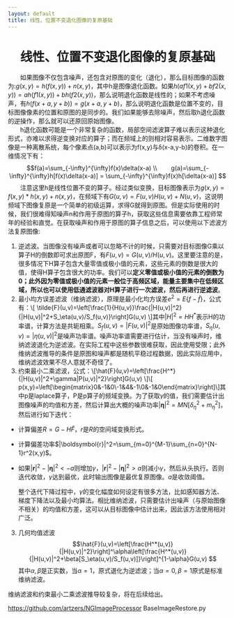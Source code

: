 ```yaml
---
layout: default
title: 线性、位置不变退化图像的复原基础
---
```

<script type="text/javascript" src="http://cdn.mathjax.org/mathjax/latest/MathJax.js?config=default"></script>
# <center>线性、位置不变退化图像的复原基础</center>
　　如果图像不仅包含噪声，还包含对原图的变化（退化），那么目标图像的函数为:$g(x,y)=h(f(x,y))+n(x,y)$，其中h是图像退化函数。如果$h(af1(x,y)+bf2(x,y))=ah(f1(x,y))+ bh(f2(x,y))$，那么说明退化函数是线性的；如果不考虑噪声，有$h(f(x+a,y+b))=g(x+a,y+b)$，那么说明退化函数是位置不变的，目标图像像素的位置和原图的是同步的。我们如果能够去除噪声，然后取h退化函数的逆操作，那么就可以还原回原始图像。  
　　h退化函数可能是一个非常复杂的函数，局部空间滤波算子难以表示这种退化形式，亦难以求得逆变换对应的算子；而在频域上的则相对容易表示。二维数字图像是一种离散系统，每个像素点(a,b)可以表示为f(x,y)与δ(x-a,y-b)的卷积。在一维情况下有：$$f(a)=\sum_{-\infty}^{\infty}f(x)\delta(x-a) \\
　　g(a)=\sum_{-\infty}^{\infty}h[f(x)\delta(x-a)] = \sum_{-\infty}^{\infty}f(x)h[\delta(x-a)] $$
　　注意这里h是线性位置不变的算子。经过类似变换，目标图像表示为$g(x,y)=f(x,y)*h(x,y)+n(x,y)$，在频域下有$G(u,v)=F(u,v)H(u,v)+N(u,v)$，这说明频域下图像复原是一个简单的初级运算，求得G就得到原图。但是实际使用的时候，我们很难得知噪声n和作用于原图的算子h，获取这些信息需要依靠工程师常年的经验和直觉。在获取噪声和作用于原图的算子信息之后，可以使用以下滤波方法复原图像:
 
1. 逆滤波。当图像没有噪声或者可以忽略不计的时候，只需要对目标图像G乘以算子H的倒数即可求出原图F，有$F(u,v)=G(u,v)/H(u,v)$。这里要注意的是，很多情况下H算子包含大量零值或极小值的元素，这些元素的倒数是很大的值，使得H算子包含很大的功率。我们可以**定义零值或极小值的元素的倒数为0；此外因为零值或极小值的元素一般位于高频区域，能量主要集中在低频区域，所以也可以使用低通滤波器对H算子进行一次滤波，然后再进行逆滤波**。  
2. 最小均方误差滤波（维纳滤波），原理是最小化均方误差$e^2=E\{f-\tilde{f} \}$，公式有：\\[ \tilde{F}(u,v)=\left[\frac{1}{H(u,v)}\frac{|H(u,v)|^2}{|H(u,v)|^2+S_\eta(u,v)/S_f(u,v)}\right]G(u,v) \\]其中$|H|^2=HH^*$表示H的功率谱，计算方法是共轭相乘。$S_f(u,v)=|F(u,v)|^2$是原始图像功率谱，$S_\eta(u,v)=|\eta(u,v)|^2$是噪声功率谱。噪声功率谱需要进行估计，当没有噪声时，维纳滤波退化为逆滤波。在实际工程中这些参数很难获取，因此使用受限；此外维纳滤波推导的条件是原图和噪声都是随机平稳过程数据，因此实际应用中，维纳滤波效果不尽人意就不奇怪了。  
3. 约束最小二乘滤波，公式：\\[\hat{F}(u,v)=\left[\frac{H^*}{|H(u,v)|^2+\gamma|P(u,v)|^2}\right]G(u,v) \\]\\[ p(x,y)=\left[\begin{matrix}0&-1&0\\-1&4&-1\\0&-1&0\end{matrix}\right]\\]其中p是laplace算子，P是p算子的频域变换。为了获取$\gamma$的值，我们需要估计出图像噪声的均值和方差，然后计算出大概的噪声功率$|\boldsymbol{\eta}|^2=MN[\delta_\eta^2+m_\eta^2]$，然后进行如下迭代：  
 - 计算偏差$R=G-H\hat{F}$，$r$是$R$的空间域变换形式。  
 - 计算偏差功率$|\boldsymbol{r}|^2=\sum_{m=0}^{M-1}\sum_{n=0}^{N-1}r^2(x,y)$。
 - 如果$|\boldsymbol{r}|^2 - |\boldsymbol{\eta}|^2 < -a$则增加$\gamma$，$|\boldsymbol{r}|^2 - |\boldsymbol{\eta}|^2 > a$则减小$\gamma$，然后从头执行。否则迭代收敛，$\gamma$达到最优，此时输出图像是最优复原图像。$a$是收敛阈值。  
  
	整个迭代下降过程中，$\gamma$的变化幅度如何设定有很多方法，比如感知器方法、梯度下降法以及最小均算法。相比维纳滤波，只需要估计出噪声（与原始图像不相关）的均值和方差，这可以从目标图像中估计出来，因此该方法使用相对广泛。   
3. 几何均值滤波 $$\hat{F}(u,v)=\left[\frac{H^*(u,v)}{|H(u,v)|^2}\right]^\alpha\left[\frac{H^*(u,v)}{|H(u,v)|^2+\beta[S_\eta(u,v)/S_f(u,v)]}\right]^{1-\alpha}G(u,v) $$其中$\alpha,\beta$是正实数，当$\alpha=1$，原式退化为逆滤波；当$\alpha=0,\beta=1$原式是标准维纳滤波。  

  维纳滤波和约束最小二乘滤波推导较复杂，将在后续给出。  
  
https://github.com/artzers/NGImageProcessor BaseImageRestore.py